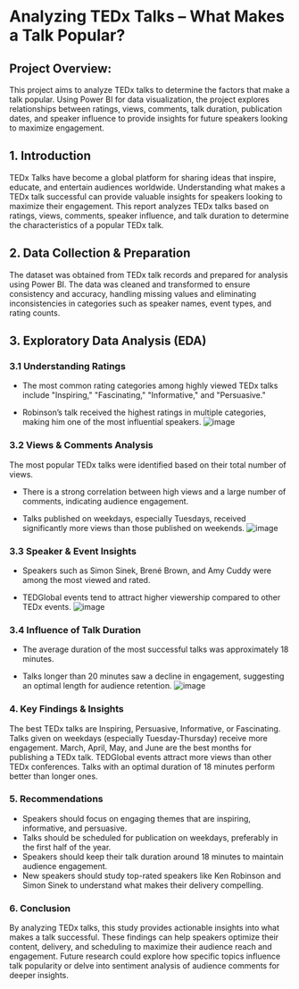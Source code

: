# Analyzing TEDx Talks – What Makes a Talk Popular?
## Project Overview:
This project aims to analyze TEDx talks to determine the factors that make a talk popular. Using Power BI for data visualization, the project explores relationships between ratings, views, comments, talk duration, publication dates, and speaker influence to provide insights for future speakers looking to maximize engagement.
## 1. Introduction
TEDx Talks have become a global platform for sharing ideas that inspire, educate, and entertain audiences worldwide. Understanding what makes a TEDx talk successful can provide valuable insights for speakers looking to maximize their engagement. This report analyzes TEDx talks based on ratings, views, comments, speaker influence, and talk duration to determine the characteristics of a popular TEDx talk.
## 2. Data Collection & Preparation
The dataset was obtained from TEDx talk records and prepared for analysis using Power BI. The data was cleaned and transformed to ensure consistency and accuracy, handling missing values and eliminating inconsistencies in categories such as speaker names, event types, and rating counts.
## 3. Exploratory Data Analysis (EDA)
### 3.1 Understanding Ratings

- The most common rating categories among highly viewed TEDx talks include "Inspiring," "Fascinating," "Informative," and "Persuasive."

-  Robinson’s talk received the highest ratings in multiple categories, making him one of the most influential speakers.
![image](https://github.com/user-attachments/assets/1b03ca1f-1e3c-420a-803d-a3984b81c5b3)

### 3.2 Views & Comments Analysis
The most popular TEDx talks were identified based on their total number of views.

- There is a strong correlation between high views and a large number of comments, indicating audience engagement.

- Talks published on weekdays, especially Tuesdays, received significantly more views than those published on weekends.
![image](https://github.com/user-attachments/assets/94164c0e-33de-4fed-ad7e-541db3ea38cf)

### 3.3 Speaker & Event Insights

- Speakers such as Simon Sinek, Brené Brown, and Amy Cuddy were among the most viewed and rated.

- TEDGlobal events tend to attract higher viewership compared to other TEDx events.
![image](https://github.com/user-attachments/assets/6f82d162-719c-4a5b-aa5c-561479149509)

### 3.4 Influence of Talk Duration

- The average duration of the most successful talks was approximately 18 minutes.

- Talks longer than 20 minutes saw a decline in engagement, suggesting an optimal length for audience retention.
![image](https://github.com/user-attachments/assets/6e7bfcaf-9f75-4f8e-945c-1f26c4f34530)

### 4. Key Findings & Insights
The best TEDx talks are Inspiring, Persuasive, Informative, or Fascinating. Talks given on weekdays (especially Tuesday-Thursday) receive more engagement. March, April, May, and June are the best months for publishing a TEDx talk. TEDGlobal events attract more views than other TEDx conferences. Talks with an optimal duration of 18 minutes perform better than longer ones.

### 5. Recommendations
- Speakers should focus on engaging themes that are inspiring, informative, and persuasive.
- Talks should be scheduled for publication on weekdays, preferably in the first half of the year.
- Speakers should keep their talk duration around 18 minutes to maintain audience engagement.
- New speakers should study top-rated speakers like Ken Robinson and Simon Sinek to understand what makes their delivery compelling.

### 6. Conclusion
   
By analyzing TEDx talks, this study provides actionable insights into what makes a talk successful. These findings can help speakers optimize their content, delivery, and scheduling to maximize their audience reach and engagement. Future research could explore how specific topics influence talk popularity or delve into sentiment analysis of audience comments for deeper insights.
